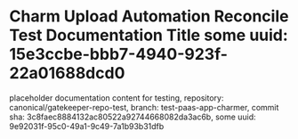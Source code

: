 # Charm Upload Automation Reconcile Test Documentation Title some uuid: 15e3ccbe-bbb7-4940-923f-22a01688dcd0
 placeholder documentation content for testing,  repository: canonical/gatekeeper-repo-test,  branch: test-paas-app-charmer,  commit sha: 3c8faec8884132ac80522a92744668082da3ac6b,  some uuid: 9e92031f-95c0-49a1-9c49-7a1b93b31dfb